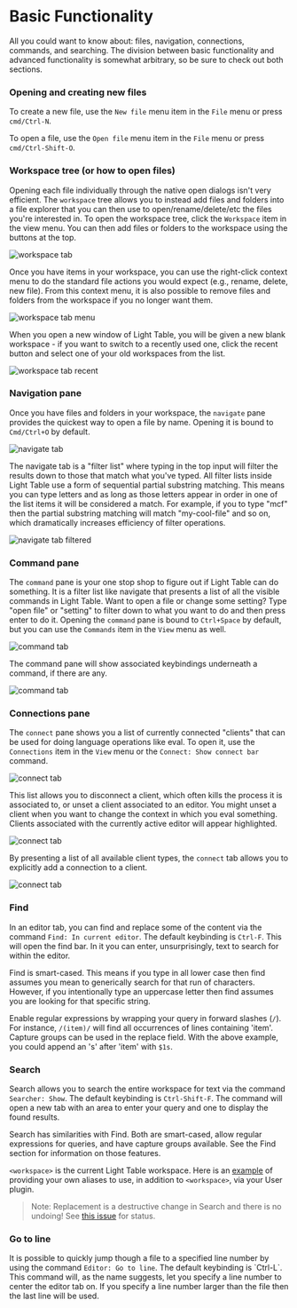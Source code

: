 # Basic Functionality

All you could want to know about: files, navigation, connections, commands, and searching. The division between basic functionality and advanced functionality is somewhat arbitrary, so be sure to check out both sections.

### Opening and creating new files

To create a new file, use the `New file` menu item in the `File` menu or press `cmd/Ctrl-N`.

To open a file, use the `Open file` menu item in the `File` menu or press `cmd/Ctrl-Shift-O`.

### Workspace tree \(or how to open files\)

Opening each file individually through the native open dialogs isn't very efficient. The `workspace` tree allows you to instead add files and folders into a file explorer that you can then use to open/rename/delete/etc the files you're interested in. To open the workspace tree, click the `Workspace` item in the view menu. You can then add files or folders to the workspace using the buttons at the top.

![workspace tab](/images/start/wsadd.png)

Once you have items in your workspace, you can use the right-click context menu to do the standard file actions you would expect \(e.g., rename, delete, new file\). From this context menu, it is also possible to remove files and folders from the workspace if you no longer want them.

![workspace tab menu](/images/start/wsmenu.png)

When you open a new window of Light Table, you will be given a new blank workspace - if you want to switch to a recently used one, click the recent button and select one of your old workspaces from the list.

![workspace tab recent](/images/start/wsrecent.png)

### Navigation pane

Once you have files and folders in your workspace, the `navigate` pane provides the quickest way to open a file by name. Opening it is bound to `Cmd/Ctrl+O` by default.

![navigate tab](/images/start/navi.png)

The navigate tab is a "filter list" where typing in the top input will filter the results down to those that match what you've typed. All filter lists inside Light Table use a form of sequential partial substring matching. This means you can type letters and as long as those letters appear in order in one of the list items it will be considered a match. For example, if you to type "mcf" then the partial substring matching will match "my-cool-file" and so on, which dramatically increases efficiency of filter operations.

![navigate tab filtered](/images/start/navi2.png)

### Command pane

The `command` pane is your one stop shop to figure out if Light Table can do something. It is a filter list like navigate that presents a list of all the visible commands in Light Table. Want to open a file or change some setting? Type "open file" or "setting" to filter down to what you want to do and then press enter to do it. Opening the `command` pane is bound to `Ctrl+Space` by default, but you can use the `Commands` item in the `View` menu as well.

![command tab](/images/start/cmd.png)

The command pane will show associated keybindings underneath a command, if there are any.

![command tab](/images/start/cmdopts.png)

### Connections pane

The `connect` pane shows you a list of currently connected "clients" that can be used for doing language operations like eval. To open it, use the `Connections` item in the `View` menu or the `Connect: Show connect bar` command.

![connect tab](/images/start/con.png)

This list allows you to disconnect a client, which often kills the process it is associated to, or unset a client associated to an editor. You might unset a client when you want to change the context in which you eval something. Clients associated with the currently active editor will appear highlighted.

![connect tab](/images/start/consel.png)

By presenting a list of all available client types, the `connect` tab allows you to explicitly add a connection to a client.

![connect tab](/images/start/conadd.png)

### Find

In an editor tab, you can find and replace some of the content via the command `Find: In current editor`. The default keybinding is `Ctrl-F`. This will open the find bar. In it you can enter, unsurprisingly, text to search for within the editor.

Find is smart-cased. This means if you type in all lower case then find assumes you mean to generically search for that run of characters. However, if you intentionally type an uppercase letter then find assumes you are looking for that specific string.

Enable regular expressions by wrapping your query in forward slashes \(`/`\). For instance, `/(item)/` will find all occurrences of lines containing 'item'. Capture groups can be used in the replace field. With the above example, you could append an 's' after 'item' with `$1s`.

### Search

Search allows you to search the entire workspace for text via the command `Searcher: Show`. The default keybinding is `Ctrl-Shift-F`. The command will open a new tab with an area to enter your query and one to display the found results.

Search has similarities with Find. Both are smart-cased, allow regular expressions for queries, and have capture groups available. See the Find section for information on those features.

`<workspace>` is the current Light Table workspace. Here is an [example](https://github.com/cldwalker/ltfiles/blob/d2459f26df08c10f4e74352e54dbf4919db5b7b0/src/lt/plugins/ltfiles/search.cljs#L12-L22) of providing your own aliases to use, in addition to `<workspace>`, via your User plugin.

> Note: Replacement is a destructive change in Search and there is no undoing! See [this issue](https://github.com/LightTable/LightTable/issues/1547) for status.

### Go to line

It is possible to quickly jump though a file to a specified line number by using the command `Editor: Go to line`. The default keybinding is \`Ctrl-L\`. This command will, as the name suggests, let you specify a line number to center the editor tab on. If you specify a line number larger than the file then the last line will be used.

